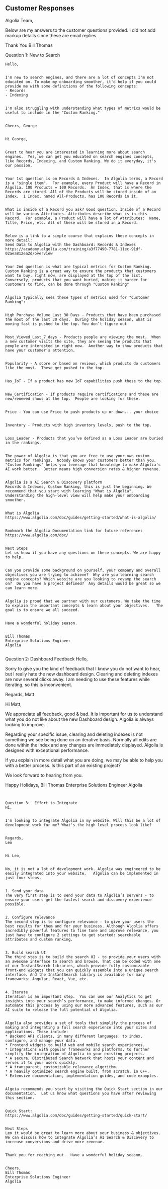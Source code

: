 ﻿## Customer Responses ##


Algolia Team, 


Below are my answers to the customer questions provided.   I did not add markup details since these are email replies. 


Thank You 
Bill Thomas


Question 1: New to Search
~~~~~~~~~~~~~~~~~~~~~~~~~~~~~~~~~~~
Hello,


I'm new to search engines, and there are a lot of concepts I'm not educated on. To make my onboarding smoother, it'd help if you could provide me with some definitions of the following concepts:
- Records
- Indexing


I'm also struggling with understanding what types of metrics would be useful to include in the "Custom Ranking."


Cheers, George


Hi George,


Great to hear you are interested in learning more about search engines.  Yes, we can get you educated on search engines concepts, like Records, Indexing, and Custom Ranking. We do it everyday, it's our passion. 


Your 1st question is on Records & Indexes.  In Algolia terms, a Record is a "single item".  For example, every Product will have a Record in Algolia. 100 Products = 100 Records.  An Index, that is where the Records are stored. All of the Products will be stored inside of an Index.  1 Index, named All-Products, has 100 Records in it. 


What is inside of a Record you ask? Good question. Inside of a Record will be various Attributes. Attributes describe what is in this Record.  For example, a Product will have a lot of Attributes:  Name, Title, Price, etc. All of these will be stored in a Record.  


Below is a link to a simple course that explains these concepts in more detail:
Send Data to Algolia with the Dashboard: Records & Indexes
https://academy.algolia.com/training/a3f77490-7781-11ec-91df-02aea812ea2d/overview


Your 2nd question is what are typical metrics for Custom Ranking. Custom Ranking is a great way to ensure the products that customers want to buy, right now, are displayed at the top of the list.   Conversely, products that you want buried, making it harder for customers to find, can be done through "Custom Ranking" 


Algolia typically sees these types of metrics used for "Customer Ranking":


High_Purchase_Volume_Last_30_Days - Products that have been purchased the most of the last 30 days.  During the holiday season, what is moving fast is pushed to the top. You don’t figure out 


Most_Viewed_Last_7_days - Products people are viewing the most.  When a new customer visits the site, they are seeing the products that people are interested in right now.  Another way to show products that have your customer’s attention.  


Popularity - A score or based on reviews, which products do customers like the most.  These get pushed to the top. 


Has_IoT - If a product has new IoT capabilities push these to the top.


New_Certification - If products require certifications and these are new/renewed shows at the top.  People are looking for these.


Price - You can use Price to push products up or down... your choice


Inventory - Products with high inventory levels, push to the top.   


Loss_Leader - Products that you’ve defined as a Loss Leader are buried in the rankings.  


The power of Algolia is that you are free to use your own custom metrics for rankings.  Nobody knows your customers better than you.  "Custom Rankings" helps you leverage that knowledge to make Algolia's AI work better.  Better means high conversion rates & higher revenue.  


Algolia is a AI Search & Discovery platform
Records & Indexes, Custom Ranking, this is just the beginning. We recommend that you start with learning "What is Algolia".  Understanding the high-level view will help make your onboarding smoother.  


What is Algolia
https://www.algolia.com/doc/guides/getting-started/what-is-algolia/


Bookmark the Algolia Documentation link for future reference:
https://www.algolia.com/doc/


Next Steps
Let us know if you have any questions on these concepts. We are happy to help. 


Can you provide some background on yourself, your company and overall objectives you are trying to achieve?  Why are you learning search engine concepts? Which website are you looking to revamp the search on?  Do you have a project defined?  Any details would be great so we can learn more.  


Algolia is proud that we partner with our customers. We take the time to explain the important concepts & learn about your objectives.   The goal is to ensure we all succeed. 


Have a wonderful holiday season.    


Bill Thomas
Enterprise Solutions Engineer
Algolia 


~~~~~~~~~~~~~~~~~~~~~~~~~~~~~~~~~~~~~~~~


Question 2: Dashboard Feedback
Hello,


Sorry to give you the kind of feedback that I know you do not want to hear, but I really hate the new dashboard design. Clearing and deleting indexes are now several clicks away. I am needing to use these features while iterating, so this is inconvenient.


Regards,
Matt


Hi Matt, 


We appreciate all feedback, good & bad.  It is important for us to understand what you do not like about the new Dashboard design.    Algolia is always looking to improve.  


Regarding your specific issue, clearing and deleting indexes is not something we see being done on an iterative basis.  Normally all edits are done within the index and any changes are immediately displayed.  Algolia is designed with exceptional performance.    


If you explain in more detail what you are doing, we may be able to help you with a better process.  Is this part of an existing project?   


We look forward to hearing from you. 


Happy Holidays,
Bill Thomas
Enterprise Solutions Engineer
Algolia 


~~~~~~~~~~~~~~~~~~~~~~~~~~~~~~~~~~~~~~~~~~~


Question 3:  Effort to Integrate
Hi,


I'm looking to integrate Algolia in my website. Will this be a lot of development work for me? What's the high level process look like?


Regards,
Leo


Hi Leo, 


No, it is not a lot of development work. Algolia was engineered to be easily integrated into your website.   Algolia can be implemented in just four steps.


1. Send your data
The very first step is to send your data to Algolia’s servers - to ensure your users get the fastest search and discovery experience possible. 


2. Configure relevance
The second step is to configure relevance - to give your users the best results for them and for your business. Although Algolia offers incredibly powerful features to fine tune and improve relevance, you just have to configure 2 settings to get started: searchable attributes and custom ranking.


3. Build search UI
The third step is to build the search UI - to provide your users with an awesome interface to search and browse. That can be coded with one of our InstantSearch libraries, which provide fully customizable front-end widgets that you can quickly assemble into a unique search interface. And the InstantSearch library is available for many frameworks: Angular, React, Vue, etc.


4. Iterate
Iteration is an important step.  You can use our Analytics to get insights into your search’s performance, to make informed changes. Or automate this process by using our more advanced features, such as our AI suite to release the full potential of Algolia.


Algolia also provides a set of tools that simplify the process of making and integrating a full search experience into your sites and applications. These include:
* Backend API clients, in many different languages, to index, configure, and manage your data.
* Frontend widgets to build web and mobile search experiences.
* Integrations with popular frameworks and platforms, to further simplify the integration of Algolia in your existing projects.
* A secure, Distributed Search Network that hosts your content and serves it to your users quickly.
* A transparent, customizable relevance algorithm.
* A heavily optimized search engine built, from scratch, in C++.
* Extensive documentation, implementation guides, and code examples.


Algoia recommends you start by visiting the Quick Start section in our documentation.  Let us know what questions you have after reviewing this section.


Quick Start:
https://www.algolia.com/doc/guides/getting-started/quick-start/


Next Steps
Leo it would be great to learn more about your business & objectives.  We can discuss how to integrate Algolia’s AI Search & Discovery to increase conversions and drive more revenue. 


Thank you for reaching out.  Have a wonderful holiday season.    


Cheers,
Bill Thomas
Enterprise Solutions Engineer
Algolia